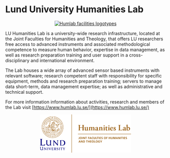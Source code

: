 # Lund University Humanities Lab

<p align="center">
  <a href="https://www.humlab.lu.se">
    <img alt="Humlab facilities logotypes" src="https://www.humlab.lu.se/fileadmin/_processed_/e/6/csm_svart_bg_ebf3899646.png" height=300>
  </a>
</p>

LU Humanities Lab is a university-wide research infrastructure, located at the Joint Faculties for Humanities and Theology, that offers LU researchers free access to advanced instruments and associated methodological competence to measure human behavior, expertise in data management, as well as research preparation training and user support in a cross-disciplinary and international environment.


The Lab houses a wide array of advanced sensor based instruments with relevant software; research competent staff with responsibility for specific equipment, methods and research preparation training; servers to manage data short-term, data management expertise; as well as administrative and technical support.

For more information information about activities, research and members of the Lab visit [https://www.humlab.lu.se/](https://www.humlab.lu.se/)

<p align="center">
<picture>
  <source media="(prefers-color-scheme: dark)" srcset="https://github.com/HumlabLu/.github/raw/main/img/Humanistlaboratoriet-NEG-ENG.png">
  <source media="(prefers-color-scheme: light)" srcset="https://github.com/HumlabLu/.github/raw/main/img/Humanistlaboratoriet-BLACK-ENG.png">
  <a href="https://www.humlab.lu.se"><img alt="Lund University Humanities Laboratory Logo." src="https://github.com/HumlabLu/.github/raw/main/img/Humanistlaboratoriet-RGB-ENG.png" height=120></a>
</picture>
</p>
